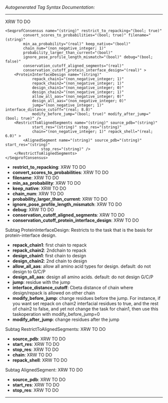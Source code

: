 _Autogenerated Tag Syntax Documentation:_

---
XRW TO DO

```
<SeqprofConsensus name="(string)" restrict_to_repacking="(bool; true)"
        convert_scores_to_probabilities="(bool; true)" filename="(string)"
        min_aa_probability="(real)" keep_native="(bool)"
        chain_num="(non_negative_integer; 1)"
        probability_larger_than_current="(bool)"
        ignore_pose_profile_length_mismatch="(bool)" debug="(bool; false)"
        conservation_cutoff_aligned_segments="(real)"
        conservation_cutoff_protein_interface_design="(real)" >
    <ProteinInterfaceDesign name="(string)"
            repack_chain1="(non_negative_integer; 1)"
            repack_chain2="(non_negative_integer; 1)"
            design_chain1="(non_negative_integer; 0)"
            design_chain2="(non_negative_integer; 1)"
            allow_all_aas="(non_negative_integer; 0)"
            design_all_aas="(non_negative_integer; 0)"
            jump="(non_negative_integer; 1)" interface_distance_cutoff="(real; 8.0)"
            modify_before_jump="(bool; true)" modify_after_jump="(bool; true)" />
    <RestrictToAlignedSegments name="(string)" source_pdb="(string)"
            start_res="(string)" stop_res="(string)"
            chain="(non_negative_integer; 1)" repack_shell="(real; 6.0)" >
        <AlignedSegment name="(string)" source_pdb="(string)" start_res="(string)"
                stop_res="(string)" />
    </RestrictToAlignedSegments>
</SeqprofConsensus>
```

-   **restrict_to_repacking**: XRW TO DO
-   **convert_scores_to_probabilities**: XRW TO DO
-   **filename**: XRW TO DO
-   **min_aa_probability**: XRW TO DO
-   **keep_native**: XRW TO DO
-   **chain_num**: XRW TO DO
-   **probability_larger_than_current**: XRW TO DO
-   **ignore_pose_profile_length_mismatch**: XRW TO DO
-   **debug**: XRW TO DO
-   **conservation_cutoff_aligned_segments**: XRW TO DO
-   **conservation_cutoff_protein_interface_design**: XRW TO DO


Subtag ProteinInterfaceDesign:   Restricts to the task that is the basis for protein-interface design.

-   **repack_chain1**: first chain to repack
-   **repack_chain2**: 2ndchain to repack
-   **design_chain1**: first chain to design
-   **design_chain2**: 2nd chain to design
-   **allow_all_aas**: allow all amino acid types for design. default: do not design to G/C/P
-   **design_all_aas**: design all amino acids. default: do not design G/C/P
-   **jump**: residue with the jump
-   **interface_distance_cutoff**: Cbeta distance of chain where design/repack is allowed on other chain
-   **modify_before_jump**: change residues before the jump. For instance, if you want set repack on chain2 interfacial residues to true, and the rest of chain2 to false, and yet not change the task for chain1, then use this taskoperation with modify_before_jump=0
-   **modify_after_jump**: change residues after the jump

Subtag RestrictToAlignedSegments:   XRW TO DO

-   **source_pdb**: XRW TO DO
-   **start_res**: XRW TO DO
-   **stop_res**: XRW TO DO
-   **chain**: XRW TO DO
-   **repack_shell**: XRW TO DO


Subtag AlignedSegment:   XRW TO DO

-   **source_pdb**: XRW TO DO
-   **start_res**: XRW TO DO
-   **stop_res**: XRW TO DO

---
